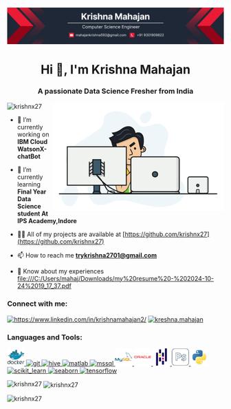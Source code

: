 ![logo](https://github.com/krishnx27/Krishnx27/blob/main/Dark%20Grey%20and%20Red%20Modern%20Manager%20LinkedIn%20Career%20Page%20Background.png)
<h1 align="center">Hi 👋, I'm Krishna Mahajan</h1>
<h3 align="center">A passionate Data Science Fresher from India</h3>
<img align="right"alt="coding"width="400"src="https://raw.githubusercontent.com/rajpratyush/rajpratyush/master/me_1.gif"

<p align="left"> <img src="https://komarev.com/ghpvc/?username=krishnx27&label=Profile%20views&color=0e75b6&style=flat" alt="krishnx27" /> </p>

- 🔭 I’m currently working on **IBM Cloud WatsonX-chatBot**

- 🌱 I’m currently learning **Final Year Data Science student At IPS Academy,Indore**

- 👨‍💻 All of my projects are available at [https://github.com/krishnx27](https://github.com/krishnx27)

- 📫 How to reach me **trykrishna2701@gmail.com**

- 📄 Know about my experiences [file:///C:/Users/mahaj/Downloads/my%20resume%20-%202024-10-24%2019_17_37.pdf](file:///C:/Users/mahaj/Downloads/my%20resume%20-%202024-10-24%2019_17_37.pdf)

<h3 align="left">Connect with me:</h3>
<p align="left">
<a href="https://linkedin.com/in/https://www.linkedin.com/in/krishnamahajan2/" target="blank"><img align="center" src="https://raw.githubusercontent.com/rahuldkjain/github-profile-readme-generator/master/src/images/icons/Social/linked-in-alt.svg" alt="https://www.linkedin.com/in/krishnamahajan2/" height="30" width="40" /></a>
<a href="https://instagram.com/kreshna.mahajan" target="blank"><img align="center" src="https://raw.githubusercontent.com/rahuldkjain/github-profile-readme-generator/master/src/images/icons/Social/instagram.svg" alt="kreshna.mahajan" height="30" width="40" /></a>
</p>

<h3 align="left">Languages and Tools:</h3>
<p align="left"> <a href="https://www.docker.com/" target="_blank" rel="noreferrer"> <img src="https://raw.githubusercontent.com/devicons/devicon/master/icons/docker/docker-original-wordmark.svg" alt="docker" width="40" height="40"/> </a> <a href="https://git-scm.com/" target="_blank" rel="noreferrer"> <img src="https://www.vectorlogo.zone/logos/git-scm/git-scm-icon.svg" alt="git" width="40" height="40"/> </a> <a href="https://hive.apache.org/" target="_blank" rel="noreferrer"> <img src="https://www.vectorlogo.zone/logos/apache_hive/apache_hive-icon.svg" alt="hive" width="40" height="40"/> </a> <a href="https://www.mathworks.com/" target="_blank" rel="noreferrer"> <img src="https://upload.wikimedia.org/wikipedia/commons/2/21/Matlab_Logo.png" alt="matlab" width="40" height="40"/> </a> <a href="https://www.microsoft.com/en-us/sql-server" target="_blank" rel="noreferrer"> <img src="https://www.svgrepo.com/show/303229/microsoft-sql-server-logo.svg" alt="mssql" width="40" height="40"/> </a> <a href="https://www.mysql.com/" target="_blank" rel="noreferrer"> <img src="https://raw.githubusercontent.com/devicons/devicon/master/icons/mysql/mysql-original-wordmark.svg" alt="mysql" width="40" height="40"/> </a> <a href="https://www.oracle.com/" target="_blank" rel="noreferrer"> <img src="https://raw.githubusercontent.com/devicons/devicon/master/icons/oracle/oracle-original.svg" alt="oracle" width="40" height="40"/> </a> <a href="https://pandas.pydata.org/" target="_blank" rel="noreferrer"> <img src="https://raw.githubusercontent.com/devicons/devicon/2ae2a900d2f041da66e950e4d48052658d850630/icons/pandas/pandas-original.svg" alt="pandas" width="40" height="40"/> </a> <a href="https://www.photoshop.com/en" target="_blank" rel="noreferrer"> <img src="https://raw.githubusercontent.com/devicons/devicon/master/icons/photoshop/photoshop-line.svg" alt="photoshop" width="40" height="40"/> </a> <a href="https://www.python.org" target="_blank" rel="noreferrer"> <img src="https://raw.githubusercontent.com/devicons/devicon/master/icons/python/python-original.svg" alt="python" width="40" height="40"/> </a> <a href="https://scikit-learn.org/" target="_blank" rel="noreferrer"> <img src="https://upload.wikimedia.org/wikipedia/commons/0/05/Scikit_learn_logo_small.svg" alt="scikit_learn" width="40" height="40"/> </a> <a href="https://seaborn.pydata.org/" target="_blank" rel="noreferrer"> <img src="https://seaborn.pydata.org/_images/logo-mark-lightbg.svg" alt="seaborn" width="40" height="40"/> </a> <a href="https://www.tensorflow.org" target="_blank" rel="noreferrer"> <img src="https://www.vectorlogo.zone/logos/tensorflow/tensorflow-icon.svg" alt="tensorflow" width="40" height="40"/> </a> </p>

<p><img align="left" src="https://github-readme-stats.vercel.app/api/top-langs?username=krishnx27&show_icons=true&locale=en&layout=compact" alt="krishnx27" /></p>

<p>&nbsp;<img align="center" src="https://github-readme-stats.vercel.app/api?username=krishnx27&show_icons=true&locale=en" alt="krishnx27" /></p>

<p><img align="center" src="https://github-readme-streak-stats.herokuapp.com/?user=krishnx27&" alt="krishnx27" /></p>

